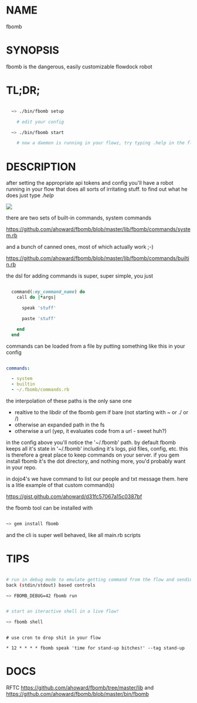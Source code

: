NAME
====
  fbomb

SYNOPSIS
========
  fbomb is the dangerous, easily customizable flowdock robot

TL;DR;
======
```bash

  ~> ./bin/fbomb setup

    # edit your config

  ~> ./bin/fbomb start

    # now a daemon is running in your flowz, try typing .help in the flow!

```

DESCRIPTION
===========

after setting the appropriate api tokens and config you'll have a robot
running in your flow that does all sorts of irritating stuff.  to find out
what he does just type _.help_

![](http://cl.ly/VUDV/Screen%20Shot%202014-05-12%20at%2012.49.06%20PM.png)

there are two sets of built-in commands, system commands

https://github.com/ahoward/fbomb/blob/master/lib/fbomb/commands/system.rb

and a bunch of canned ones, most of which actually work ;-)

https://github.com/ahoward/fbomb/blob/master/lib/fbomb/commands/builtin.rb

the dsl for adding commands is super, super simple, you just

```ruby

  command(:my_command_name) do
    call do |*args|

      speak 'stuff'

      paste 'stuff'

    end
  end

```

commands can be loaded from a file by putting something like this in your
config

```yaml

commands:

  - system
  - builtin
  - ~/.fbomb/commands.rb

```

the interpolation of these paths is the only sane one

- realtive to the libdir of the fbomb gem if bare (not starting with ~ or ./ or /)
- otherwise an expanded path in the fs
- otherwise a url (yep, it evaluates code from a url - sweet huh?)

in the config above you'll notice the '~/.fbomb' path.  by default fbomb keeps
all it's state in '~/.fbomb' including it's logs, pid files, config, etc.
this is therefore a great place to keep commands on your server.  if you gem
install fbomb it's the dot directory, and nothing more, you'd probably want in
your repo.

in dojo4's we have command to list our people and txt message them.  here is a
litle example of that custom command(s)

https://gist.github.com/ahoward/d31fc57067a15c0387bf

the fbomb tool can be installed with

```bash

~> gem install fbomb

```

and the cli is super well behaved, like all main.rb scripts



TIPS
====

```bash

# run in debug mode to emulate getting command from the flow and sending the
back (stdin/stdout) based controls

~> FBOMB_DEBUG=42 fbomb run

```

```bash

# start an iteractive shell in a live flow! 

~> fbomb shell

```

```cron

# use cron to drop shit in your flow 

* 12 * * * * fbomb speak 'time for stand-up bitches!' --tag stand-up

```


DOCS
====
  RFTC https://github.com/ahoward/fbomb/tree/master/lib and https://github.com/ahoward/fbomb/blob/master/bin/fbomb 
